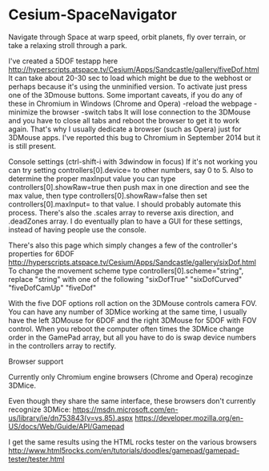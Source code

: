 # Cesium-SpaceNavigator
Navigate through Space at warp speed, orbit planets, fly over terrain, or take a relaxing stroll through a park.

I've created a 5DOF testapp here
http://hyperscripts.atspace.tv/Cesium/Apps/Sandcastle/gallery/fiveDof.html
It can take about 20-30 sec to load which might be due to the webhost or perhaps because it's using the unminified version. To activate just press one of the 3Dmouse buttons.
Some important caveats, if you do any of these in Chromium in Windows (Chrome and Opera)
-reload the webpage
-minimize the browser
-switch tabs
It will lose connection to the 3DMouse and you have to close all tabs and reboot the browser to get it to work again. That's why I usually dedicate a browser (such as Opera) just for 3DMouse apps. I've reported this bug to Chromium in September 2014 but it is still present.

Console settings (ctrl-shift-i with 3dwindow in focus)
If it's not working you can try setting controllers[0].device= to other numbers, say 0 to 5. Also to determine the proper maxInput value you can type controllers[0].showRaw=true then push max in one direction and see the max value, then type controllers[0].showRaw=false then set controllers[0].maxInput= to that value. I should probably automate this process. There's also the .scales array to reverse axis direction, and .deadZones array. I do eventually plan to have a GUI for these settings, instead of having people use the console.

There's also this page which simply changes a few of the controller's properties for 6DOF
http://hyperscripts.atspace.tv/Cesium/Apps/Sandcastle/gallery/sixDof.html
To change the movement scheme type controllers[0].scheme="string",
replace "string" with one of the following
"sixDofTrue"
"sixDofCurved"
"fiveDofCamUp"
"fiveDof"

With the five DOF options roll action on the 3DMouse controls camera FOV. You can have any number of 3DMice working at the same time, I usually have the left 3DMouse for 6DOF and the right 3DMouse for 5DOF with FOV control. When you reboot the computer often times the 3DMice change order in the GamePad array, but all you have to do is swap device numbers in the controllers array to rectify.

Browser support

Currently only Chromium engine browsers (Chrome and Opera) recoginze 3DMice.

Even though they share the same interface, these browsers don't currently recognize 3DMice:
https://msdn.microsoft.com/en-us/library/ie/dn753843(v=vs.85).aspx
https://developer.mozilla.org/en-US/docs/Web/Guide/API/Gamepad

I get the same results using the HTML rocks tester on the various browsers
http://www.html5rocks.com/en/tutorials/doodles/gamepad/gamepad-tester/tester.html
